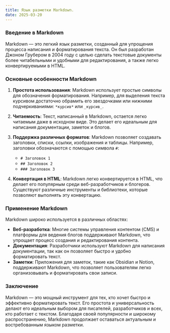 ```yaml
---
title: Язык разметки Markdown.
date: 2025-03-20
---
```


### Введение в Markdown

Markdown — это легкий язык разметки, созданный для упрощения процесса написания и форматирования текста. Он был разработан Джоном Грубером в 2004 году с целью сделать текстовые документы более читабельными и удобными для редактирования, а также легко конвертируемыми в HTML.

### Основные особенности Markdown

1. **Простота использования**: Markdown использует простые символы для обозначения форматирования. Например, для выделения текста курсивом достаточно обрамить его звездочками или нижними подчеркиваниями: `*курсив*` или `_курсив_`.

2. **Читаемость**: Текст, написанный в Markdown, остается легко читаемым даже в исходном виде. Это делает его идеальным для написания документации, заметок и блогов.

3. **Поддержка различных форматов**: Markdown позволяет создавать заголовки, списки, ссылки, изображения и таблицы. Например, заголовки обозначаются с помощью символа `#`:
   - `# Заголовок 1`
   - `## Заголовок 2`
   - `### Заголовок 3`

4. **Конвертация в HTML**: Markdown легко конвертируется в HTML, что делает его популярным среди веб-разработчиков и блогеров. Существуют различные инструменты и библиотеки, которые позволяют выполнять эту конвертацию.

### Применение Markdown

Markdown широко используется в различных областях:
- **Веб-разработка**: Многие системы управления контентом (CMS) и платформы для ведения блогов поддерживают Markdown, что упрощает процесс создания и редактирования контента.
- **Документация**: Разработчики используют Markdown для написания документации, так как он позволяет быстро и удобно форматировать текст.
- **Заметки**: Приложения для заметок, такие как Obsidian и Notion, поддерживают Markdown, что позволяет пользователям легко организовывать и форматировать свои записи.

### Заключение

Markdown — это мощный инструмент для тех, кто хочет быстро и эффективно форматировать текст. Его простота и универсальность делают его идеальным выбором для писателей, разработчиков и всех, кто работает с текстом. Благодаря своей популярности и широкому распространению, Markdown продолжает оставаться актуальным и востребованным языком разметки.